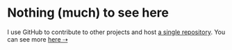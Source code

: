 # Nothing (much) to see here

I use GitHub to contribute to other projects and host [a single
repository](https://github.com/sseneca/sserver). You can see more [here
⇢](https://git.ssene.ca/sseneca)
